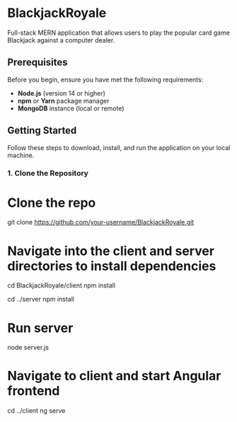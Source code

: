 # BlackjackRoyale
Full-stack MERN application that allows users to play the popular card game Blackjack against a computer dealer.

## Prerequisites
Before you begin, ensure you have met the following requirements:

- **Node.js** (version 14 or higher)  
- **npm** or **Yarn** package manager  
- **MongoDB** instance (local or remote)  

## Getting Started

Follow these steps to download, install, and run the application on your local machine.

### 1. Clone the Repository

# Clone the repo
git clone https://github.com/your-username/BlackjackRoyale.git

# Navigate into the client and server directories to install dependencies
cd BlackjackRoyale/client 
npm install

cd ../server
npm install

# Run server 
node server.js

# Navigate to client and start Angular frontend
cd ../client
ng serve
